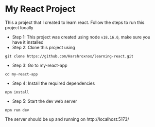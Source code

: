 # My React Project
This a project that I created to learn react. Follow the steps to run this project locally <br>
- Step 1: This project was created using node `v18.16.0`, make sure you have it installed
- Step 2: Clone this project using
```
git clone https://github.com/Harshroxnox/learning-react.git
```
- Step 3: Go to my-react-app
```
cd my-react-app
```
- Step 4: Install the required dependencies
```
npm install 
```
- Step 5: Start the dev web server 
```
npm run dev
```
The server should be up and running on http://localhost:5173/
